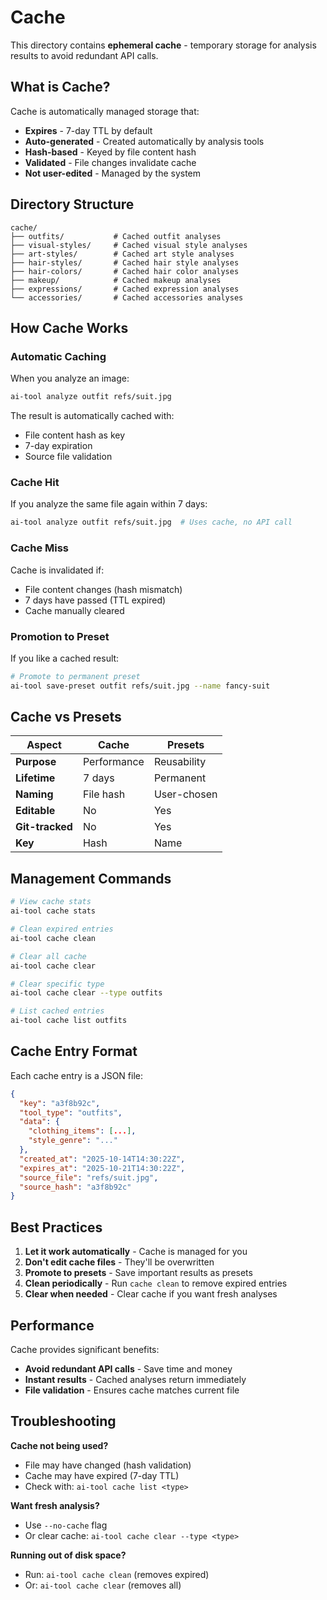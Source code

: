 # Cache

This directory contains **ephemeral cache** - temporary storage for analysis results to avoid redundant API calls.

## What is Cache?

Cache is automatically managed storage that:

- **Expires** - 7-day TTL by default
- **Auto-generated** - Created automatically by analysis tools
- **Hash-based** - Keyed by file content hash
- **Validated** - File changes invalidate cache
- **Not user-edited** - Managed by the system

## Directory Structure

```
cache/
├── outfits/           # Cached outfit analyses
├── visual-styles/     # Cached visual style analyses
├── art-styles/        # Cached art style analyses
├── hair-styles/       # Cached hair style analyses
├── hair-colors/       # Cached hair color analyses
├── makeup/            # Cached makeup analyses
├── expressions/       # Cached expression analyses
└── accessories/       # Cached accessories analyses
```

## How Cache Works

### Automatic Caching

When you analyze an image:

```bash
ai-tool analyze outfit refs/suit.jpg
```

The result is automatically cached with:
- File content hash as key
- 7-day expiration
- Source file validation

### Cache Hit

If you analyze the same file again within 7 days:

```bash
ai-tool analyze outfit refs/suit.jpg  # Uses cache, no API call
```

### Cache Miss

Cache is invalidated if:
- File content changes (hash mismatch)
- 7 days have passed (TTL expired)
- Cache manually cleared

### Promotion to Preset

If you like a cached result:

```bash
# Promote to permanent preset
ai-tool save-preset outfit refs/suit.jpg --name fancy-suit
```

## Cache vs Presets

| Aspect | Cache | Presets |
|--------|-------|---------|
| **Purpose** | Performance | Reusability |
| **Lifetime** | 7 days | Permanent |
| **Naming** | File hash | User-chosen |
| **Editable** | No | Yes |
| **Git-tracked** | No | Yes |
| **Key** | Hash | Name |

## Management Commands

```bash
# View cache stats
ai-tool cache stats

# Clean expired entries
ai-tool cache clean

# Clear all cache
ai-tool cache clear

# Clear specific type
ai-tool cache clear --type outfits

# List cached entries
ai-tool cache list outfits
```

## Cache Entry Format

Each cache entry is a JSON file:

```json
{
  "key": "a3f8b92c",
  "tool_type": "outfits",
  "data": {
    "clothing_items": [...],
    "style_genre": "..."
  },
  "created_at": "2025-10-14T14:30:22Z",
  "expires_at": "2025-10-21T14:30:22Z",
  "source_file": "refs/suit.jpg",
  "source_hash": "a3f8b92c"
}
```

## Best Practices

1. **Let it work automatically** - Cache is managed for you
2. **Don't edit cache files** - They'll be overwritten
3. **Promote to presets** - Save important results as presets
4. **Clean periodically** - Run `cache clean` to remove expired entries
5. **Clear when needed** - Clear cache if you want fresh analyses

## Performance

Cache provides significant benefits:

- **Avoid redundant API calls** - Save time and money
- **Instant results** - Cached analyses return immediately
- **File validation** - Ensures cache matches current file

## Troubleshooting

**Cache not being used?**
- File may have changed (hash validation)
- Cache may have expired (7-day TTL)
- Check with: `ai-tool cache list <type>`

**Want fresh analysis?**
- Use `--no-cache` flag
- Or clear cache: `ai-tool cache clear --type <type>`

**Running out of disk space?**
- Run: `ai-tool cache clean` (removes expired)
- Or: `ai-tool cache clear` (removes all)
